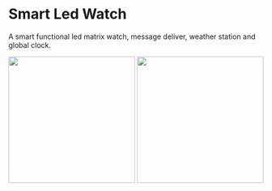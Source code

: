 # Smart Led Watch

A smart functional led matrix watch, message deliver, weather station and global clock.

<img src = "smartLedWatch/sml1.jpg" width ="250" height="250"> <img src = "smartLedWatch/sml2.jpg" width ="250" height="250">


